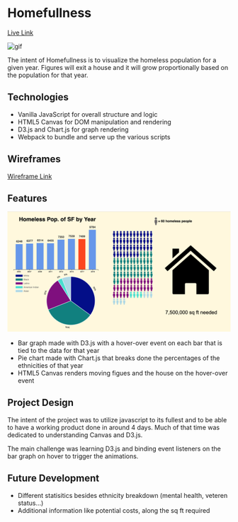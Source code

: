 # Homefullness

[Live Link](https://crgee1.github.io/Homefullness/)

![gif](https://media.giphy.com/media/duKwX94oohcerw7775/giphy.gif)

The intent of Homefullness is to visualize the homeless population for a given year. Figures will exit a house and it will grow proportionally based on the population for that year.

## Technologies

* Vanilla JavaScript for overall structure and logic
* HTML5 Canvas for DOM manipulation and rendering
* D3.js and Chart.js for graph rendering
* Webpack to bundle and serve up the various scripts

## Wireframes

[Wireframe Link](https://xd.adobe.com/view/3416aa7e-9ce0-4a51-74c2-a0bb1ac39f1f-4227/?hints=off)

## Features

![pic](https://github.com/crgee1/Homefullness/blob/master/assets/images/screenCapture1.png)

* Bar graph made with D3.js with a hover-over event on each bar that is tied to the data for that year
* Pie chart made with Chart.js that breaks done the percentages of the ethnicities of that year
* HTML5 Canvas renders moving figues and the house on the hover-over event

## Project Design

The intent of the project was to utilize javascript to its fullest and to be able to have a working product done in around 4 days. Much of that time was dedicated to understanding Canvas and D3.js.

The main challenge was learning D3.js and binding event listeners on the bar graph on hover to trigger the animations.

## Future Development

* Different statisitics besides ethnicity breakdown (mental health, veteren status...)
* Additional information like potential costs, along the sq ft required
